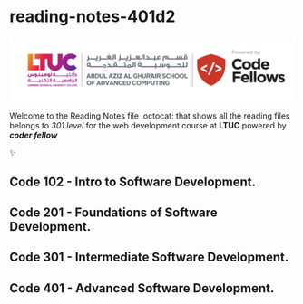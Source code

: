 # reading-notes-401d2

![cover](reading.png)

Welcome to the Reading Notes file :octocat: that shows all the reading files belongs to *301 level* for the web development course at **LTUC** powered by ***coder fellow***

:sparkles:

## Code 102 - Intro to Software Development.
## Code 201 - Foundations of Software Development.
## Code 301 - Intermediate Software Development.
## Code 401 - Advanced Software Development.
